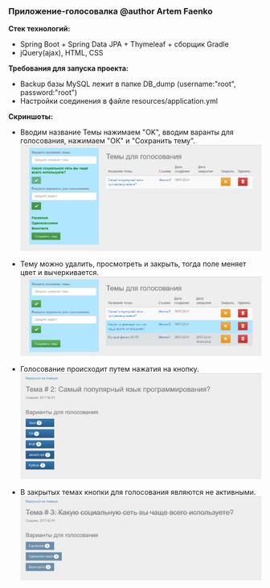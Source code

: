 ### Приложение-голосовалка  @author Artem Faenko

**Стек технологий:** 
- Spring Boot + Spring Data JPA + Thymeleaf + сборщик Gradle
- jQuery(ajax), HTML, CSS

**Требования для запуска проекта:** 
- Backup базы MySQL лежит в папке DB_dump (username:"root", password:"root")
- Настройки соединения в файле resources/application.yml
 
**Скриншоты:** 
- Вводим название Темы нажимаем "OK", вводим варанты для голосования, нажимаем "ОК" и "Сохранить тему".
![CC0](https://github.com/webserverby/voting-springboot-data-jpa/blob/master/screenshots/1.png)

- Тему можно удалить, просмотреть и закрыть, тогда поле меняет цвет и вычеркивается.
![CC0](https://github.com/webserverby/voting-springboot-data-jpa/blob/master/screenshots/2.png)

- Голосование происходит путем нажатия на кнопку.
![CC0](https://github.com/webserverby/voting-springboot-data-jpa/blob/master/screenshots/3.png)

- В закрытых темах кнопки для голосования являются не активными.
![CC0](https://github.com/webserverby/voting-springboot-data-jpa/blob/master/screenshots/4.png)
